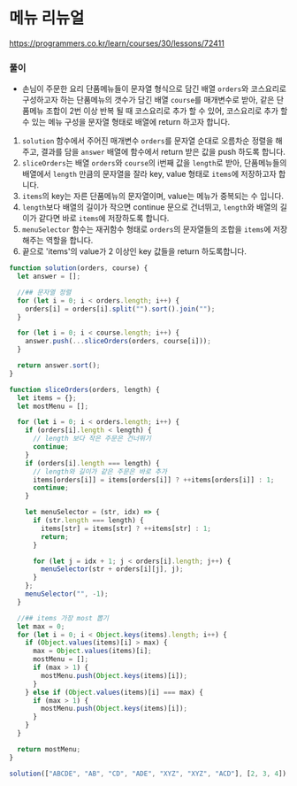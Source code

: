 # 메뉴 리뉴얼

https://programmers.co.kr/learn/courses/30/lessons/72411

### 풀이

- 손님이 주문한 요리 단품메뉴들이 문자열 형식으로 담긴 배열 `orders`와 코스요리로 구성하고자 하는 단품메뉴의 갯수가 담긴 배열 `course`를 매개변수로 받아,
  같은 단품메뉴 조합이 2번 이상 반복 될 때 코스요리로 추가 할 수 있어, 코스요리로 추가 할 수 있는 메뉴 구성을 문자열 형태로 배열에 return 하고자 합니다.

1.  `solution` 함수에서 주어진 매개변수 `orders`를 문자열 순대로 오름차순 정렬을 해주고, 결과를 담을 `answer` 배열에 함수에서 return 받은 값을 push 하도록 합니다.
2.  `sliceOrders`는 배열 `orders`와 `course`의 i번째 값을 `length`로 받아, 단품메뉴들의 배열에서 `length` 만큼의 문자열을 잘라 key, value 형태로 `items`에 저장하고자 합니다.
3.  `items`의 key는 자른 단품메뉴의 문자열이며, value는 메뉴가 중복되는 수 입니다.
4.  `length`보다 배열의 길이가 작으면 continue 문으로 건너뛰고, `length`와 배열의 길이가 같다면 바로 `items`에 저장하도록 합니다.
5.  `menuSelector` 함수는 재귀함수 형태로 `orders`의 문자열들의 조합을 `items`에 저장해주는 역할을 합니다.
6.  끝으로 'items'의 value가 2 이상인 key 값들을 return 하도록합니다.

```javascript
function solution(orders, course) {
  let answer = [];

  //## 문자열 정렬
  for (let i = 0; i < orders.length; i++) {
    orders[i] = orders[i].split("").sort().join("");
  }

  for (let i = 0; i < course.length; i++) {
    answer.push(...sliceOrders(orders, course[i]));
  }

  return answer.sort();
}

function sliceOrders(orders, length) {
  let items = {};
  let mostMenu = [];

  for (let i = 0; i < orders.length; i++) {
    if (orders[i].length < length) {
      // length 보다 작은 주문은 건너뛰기
      continue;
    }
    if (orders[i].length === length) {
      // length와 길이가 같은 주문은 바로 추가
      items[orders[i]] = items[orders[i]] ? ++items[orders[i]] : 1;
      continue;
    }

    let menuSelector = (str, idx) => {
      if (str.length === length) {
        items[str] = items[str] ? ++items[str] : 1;
        return;
      }

      for (let j = idx + 1; j < orders[i].length; j++) {
        menuSelector(str + orders[i][j], j);
      }
    };
    menuSelector("", -1);
  }

  //## items 가장 most 뽑기
  let max = 0;
  for (let i = 0; i < Object.keys(items).length; i++) {
    if (Object.values(items)[i] > max) {
      max = Object.values(items)[i];
      mostMenu = [];
      if (max > 1) {
        mostMenu.push(Object.keys(items)[i]);
      }
    } else if (Object.values(items)[i] === max) {
      if (max > 1) {
        mostMenu.push(Object.keys(items)[i]);
      }
    }
  }

  return mostMenu;
}

solution(["ABCDE", "AB", "CD", "ADE", "XYZ", "XYZ", "ACD"], [2, 3, 4]); // ["AC", "ACDE", "BCFG", "CDE"]
```
